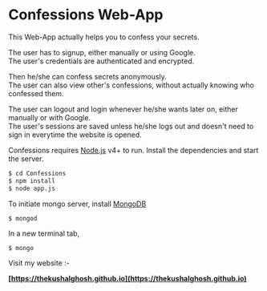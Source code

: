 <h1>Confessions Web-App</h1>
This Web-App actually helps you to confess your secrets.<br>

The user has to signup, either manually or using Google.<br>
The user's credentials are authenticated and encrypted.<br>

Then he/she can confess secrets anonymously.<br>
The user can also view other's confessions, without actually knowing who confessed them.<br>

The user can logout and login whenever he/she wants later on, either manually or with Google.<br>
The user's sessions are saved unless he/she logs out and doesn't need to sign in everytime the website is opened.

Confessions requires [Node.js](https://nodejs.org/) v4+ to run.
Install the dependencies and start the server.

```sh
$ cd Confessions
$ npm install
$ node app.js
```

To initiate mongo server, install [MongoDB](https://mongodb.com)

```sh
$ mongod
```
In a new terminal tab,
```
$ mongo
```

Visit my website :-

<b>[https://thekushalghosh.github.io](https://thekushalghosh.github.io)<b>
